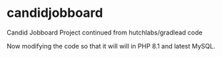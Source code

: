 # candidjobboard
Candid Jobboard Project continued from hutchlabs/gradlead code

Now modifying the code so that it will will in PHP 8.1 and latest MySQL.
